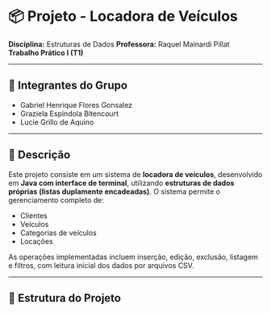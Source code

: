 # 📦 Projeto - Locadora de Veículos

**Disciplina:** Estruturas de Dados 
**Professora:** Raquel Mainardi Pillat  
**Trabalho Prático I (T1)**  

---

## 👥 Integrantes do Grupo

- Gabriel Henrique Flores Gonsalez  
- Graziela Espindola Bitencourt
- Lucie Grillo de Aquino

---

## 🧾 Descrição

Este projeto consiste em um sistema de **locadora de veículos**, desenvolvido em **Java com interface de terminal**, utilizando **estruturas de dados próprias (listas duplamente encadeadas)**. O sistema permite o gerenciamento completo de:

- Clientes
- Veículos
- Categorias de veículos
- Locações

As operações implementadas incluem inserção, edição, exclusão, listagem e filtros, com leitura inicial dos dados por arquivos CSV.

---

## 📁 Estrutura do Projeto

